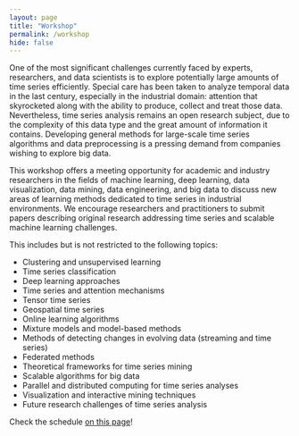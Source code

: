 ```yaml
---
layout: page
title: "Workshop"
permalink: /workshop
hide: false
---
```


One of the most significant challenges currently faced by experts, researchers, and data scientists is to explore potentially large amounts of time series efficiently. Special care has been taken to analyze temporal data in the last century, especially in the industrial domain: attention that skyrocketed along with the ability to produce, collect and treat those data. Nevertheless, time series analysis remains an open research subject, due to the complexity of this data type and the great amount of information it contains. Developing general methods for large-scale time series algorithms and data preprocessing is a pressing demand from companies wishing to explore big data.


This workshop offers a meeting opportunity for academic and industry researchers in the fields of machine learning, deep learning, data visualization, data mining, data engineering, and big data to discuss new areas of learning methods dedicated to time series in industrial environments. We encourage researchers and practitioners to submit papers describing original research addressing time series and scalable machine learning challenges.
 
This includes but is not restricted to the following topics:

* Clustering and unsupervised learning
* Time series classification
* Deep learning approaches
* Time series and attention mechanisms
* Tensor time series  
* Geospatial time series 
* Online learning algorithms
* Mixture models and model-based methods
* Methods of detecting changes in evolving data (streaming and time series) 
* Federated methods
* Theoretical frameworks for time series mining
* Scalable algorithms for big data
* Parallel and distributed computing for time series analyses
* Visualization and interactive mining techniques
* Future research challenges of time series analysis

Check the schedule [on this page](/LITSA2023/program)!
